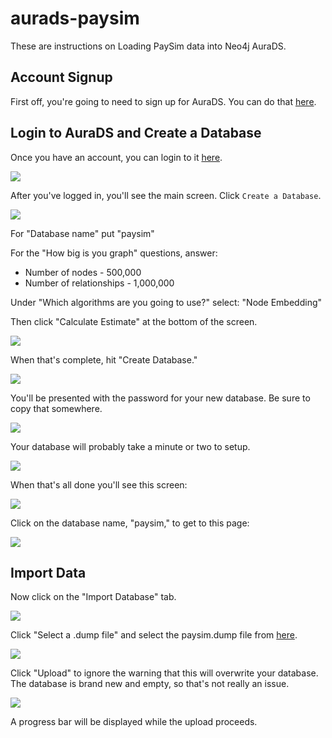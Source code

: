 # aurads-paysim
These are instructions on Loading PaySim data into Neo4j AuraDS.

## Account Signup
First off, you're going to need to sign up for AuraDS.  You can do that [here](https://neo4j.com/cloud/graph-data-science/).

## Login to AuraDS and Create a Database
Once you have an account, you can login to it [here](https://console.neo4j.io/).

![](./images/01%20-%20login.png)

After you've logged in, you'll see the main screen.  Click `Create a Database`.

![](./images/02%20-%20main.png)

For "Database name" put "paysim"

For the "How big is you graph" questions, answer:
* Number of nodes - 500,000
* Number of relationships - 1,000,000

Under "Which algorithms are you going to use?" select: "Node Embedding"

Then click "Calculate Estimate" at the bottom of the screen.  

![](./images/03%20-%20estimate.png)

When that's complete, hit "Create Database."

![](./images/04%20-%20create.png)

You'll be presented with the password for your new database.  Be sure to copy that somewhere.

![](./images/05%20-%20password.png)

Your database will probably take a minute or two to setup.

![](./images/06%20-%20wait.png)

When that's all done you'll see this screen:

![](./images/07%20-%20ready.png)

Click on the database name, "paysim," to get to this page:

![](./images/08%20-%20detail.png)

## Import Data
Now click on the "Import Database" tab.

![](./images/09%20-%20import.png)

Click "Select a .dump file" and select the paysim.dump file from [here](xxx).

![](./images/10%20-%20import.png)

Click "Upload" to ignore the warning that this will overwrite your database.  The database is brand new and empty, so that's not really an issue.

![](./images/11%20-%20import.png)

A progress bar will be displayed while the upload proceeds.
